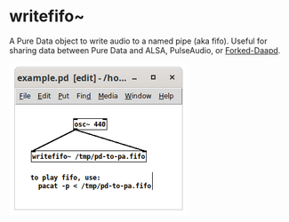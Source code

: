 # writefifo~

A Pure Data object to write audio to a named pipe (aka fifo). Useful for sharing data between Pure Data and ALSA, PulseAudio, or [Forked-Daapd](https://github.com/ejurgensen/forked-daapd).

![Example](./example.pd.png)
